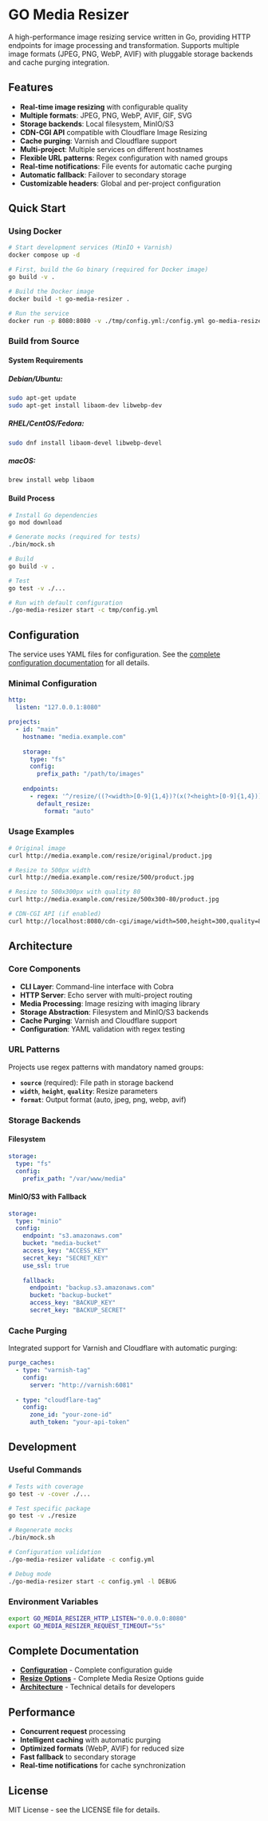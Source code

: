 # GO Media Resizer

A high-performance image resizing service written in Go, providing HTTP endpoints for image processing and transformation. Supports multiple image formats (JPEG, PNG, WebP, AVIF) with pluggable storage backends and cache purging integration.

## Features

- **Real-time image resizing** with configurable quality
- **Multiple formats**: JPEG, PNG, WebP, AVIF, GIF, SVG
- **Storage backends**: Local filesystem, MinIO/S3
- **CDN-CGI API** compatible with Cloudflare Image Resizing
- **Cache purging**: Varnish and Cloudflare support
- **Multi-project**: Multiple services on different hostnames
- **Flexible URL patterns**: Regex configuration with named groups
- **Real-time notifications**: File events for automatic cache purging
- **Automatic fallback**: Failover to secondary storage
- **Customizable headers**: Global and per-project configuration

## Quick Start

### Using Docker

```bash
# Start development services (MinIO + Varnish)
docker compose up -d

# First, build the Go binary (required for Docker image)
go build -v .

# Build the Docker image
docker build -t go-media-resizer .

# Run the service
docker run -p 8080:8080 -v ./tmp/config.yml:/config.yml go-media-resizer start -c /config.yml
```

### Build from Source

#### System Requirements

##### Debian/Ubuntu:
```bash
sudo apt-get update
sudo apt-get install libaom-dev libwebp-dev
```

##### RHEL/CentOS/Fedora:
```bash
sudo dnf install libaom-devel libwebp-devel
```

##### macOS:
```bash
brew install webp libaom
```

#### Build Process

```bash
# Install Go dependencies
go mod download

# Generate mocks (required for tests)
./bin/mock.sh

# Build
go build -v .

# Test
go test -v ./...

# Run with default configuration
./go-media-resizer start -c tmp/config.yml
```

## Configuration

The service uses YAML files for configuration. See the [complete configuration documentation](docs/CONFIGURATION.md) for all details.

### Minimal Configuration

```yaml
http:
  listen: "127.0.0.1:8080"

projects:
  - id: "main"
    hostname: "media.example.com"
    
    storage:
      type: "fs"
      config:
        prefix_path: "/path/to/images"
    
    endpoints:
      - regex: '^/resize/((?<width>[0-9]{1,4})?(x(?<height>[0-9]{1,4}))?\/)?(?<source>.*)'
        default_resize:
          format: "auto"
```

### Usage Examples

```bash
# Original image
curl http://media.example.com/resize/original/product.jpg

# Resize to 500px width
curl http://media.example.com/resize/500/product.jpg

# Resize to 500x300px with quality 80
curl http://media.example.com/resize/500x300-80/product.jpg

# CDN-CGI API (if enabled)
curl http://localhost:8080/cdn-cgi/image/width=500,height=300,quality=85,format=webp/https://example.com/image.jpg
```

## Architecture

### Core Components

- **CLI Layer**: Command-line interface with Cobra
- **HTTP Server**: Echo server with multi-project routing
- **Media Processing**: Image resizing with imaging library
- **Storage Abstraction**: Filesystem and MinIO/S3 backends
- **Cache Purging**: Varnish and Cloudflare support
- **Configuration**: YAML validation with regex testing

### URL Patterns

Projects use regex patterns with mandatory named groups:

- **`source`** (required): File path in storage backend
- **`width`**, **`height`**, **`quality`**: Resize parameters
- **`format`**: Output format (auto, jpeg, png, webp, avif)

### Storage Backends

#### Filesystem
```yaml
storage:
  type: "fs"
  config:
    prefix_path: "/var/www/media"
```

#### MinIO/S3 with Fallback
```yaml
storage:
  type: "minio"
  config:
    endpoint: "s3.amazonaws.com"
    bucket: "media-bucket"
    access_key: "ACCESS_KEY"
    secret_key: "SECRET_KEY"
    use_ssl: true
    
    fallback:
      endpoint: "backup.s3.amazonaws.com"
      bucket: "backup-bucket"
      access_key: "BACKUP_KEY"
      secret_key: "BACKUP_SECRET"
```

### Cache Purging

Integrated support for Varnish and Cloudflare with automatic purging:

```yaml
purge_caches:
  - type: "varnish-tag"
    config:
      server: "http://varnish:6081"
      
  - type: "cloudflare-tag"
    config:
      zone_id: "your-zone-id"
      auth_token: "your-api-token"
```

## Development

### Useful Commands

```bash
# Tests with coverage
go test -v -cover ./...

# Test specific package
go test -v ./resize

# Regenerate mocks
./bin/mock.sh

# Configuration validation
./go-media-resizer validate -c config.yml

# Debug mode
./go-media-resizer start -c config.yml -l DEBUG
```

### Environment Variables

```bash
export GO_MEDIA_RESIZER_HTTP_LISTEN="0.0.0.0:8080"
export GO_MEDIA_RESIZER_REQUEST_TIMEOUT="5s"
```

## Complete Documentation

- **[Configuration](docs/CONFIGURATION.md)** - Complete configuration guide
- **[Resize Options](docs/RESIZE-OPTIONS.md)** - Complete Media Resize Options guide
- **[Architecture](CLAUDE.md)** - Technical details for developers

## Performance

- **Concurrent request** processing
- **Intelligent caching** with automatic purging
- **Optimized formats** (WebP, AVIF) for reduced size
- **Fast fallback** to secondary storage
- **Real-time notifications** for cache synchronization

## License

MIT License - see the LICENSE file for details.
